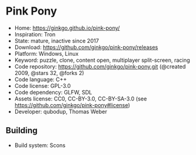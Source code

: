 # Pink Pony

- Home: https://ginkgo.github.io/pink-pony/
- Inspiration: Tron
- State: mature, inactive since 2017
- Download: https://github.com/ginkgo/pink-pony/releases
- Platform: Windows, Linux
- Keyword: puzzle, clone, content open, multiplayer split-screen, racing
- Code repository: https://github.com/ginkgo/pink-pony.git (@created 2009, @stars 32, @forks 2)
- Code language: C++
- Code license: GPL-3.0
- Code dependency: GLFW, SDL
- Assets license: CC0, CC-BY-3.0, CC-BY-SA-3.0 (see https://github.com/ginkgo/pink-pony#license)
- Developer: qubodup, Thomas Weber

## Building

- Build system: Scons
